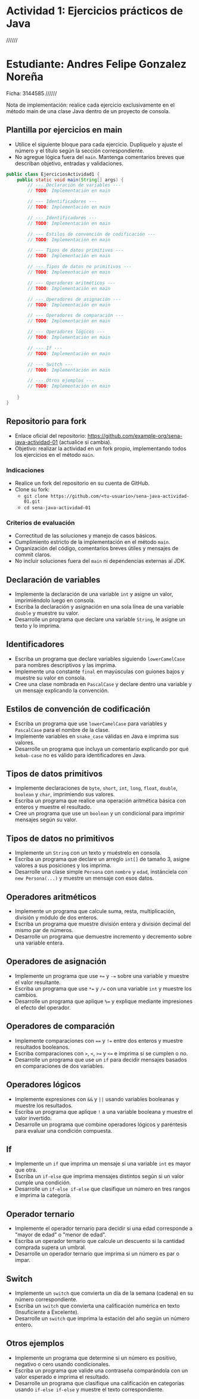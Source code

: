 # Actividad 1: Ejercicios prácticos de Java
//////
# Estudiante: Andres Felipe Gonzalez Noreña
Ficha: 3144585
//////

Nota de implementación: realice cada ejercicio exclusivamente en el método main de una clase Java dentro de un proyecto de consola.

## Plantilla por ejercicios en main

- Utilice el siguiente bloque para cada ejercicio. Duplíquelo y ajuste el número y el título según la sección correspondiente.
- No agregue lógica fuera del `main`. Mantenga comentarios breves que describan objetivo, entradas y validaciones.

```java
public class EjerciciosActividad1 {
    public static void main(String[] args) {
        // --- Declaración de variables ---       
        // TODO: Implementación en main

        // --- Identificadores ---       
        // TODO: Implementación en main

        // --- Identificadores ---       
        // TODO: Implementación en main

        // --- Estilos de convención de codificación ---       
        // TODO: Implementación en main

        // --- Tipos de datos primitivos ---       
        // TODO: Implementación en main

        // --- Tipos de datos no primitivos ---       
        // TODO: Implementación en main

        // --- Operadores aritméticos ---       
        // TODO: Implementación en main

        // --- Operadores de asignación ---       
        // TODO: Implementación en main

        // --- Operadores de comparación ---       
        // TODO: Implementación en main

        // --- Operadores lógicos ---       
        // TODO: Implementación en main

        // --- If ---       
        // TODO: Implementación en main

        // --- Switch ---       
        // TODO: Implementación en main

        // --- Otros ejemplos ---       
        // TODO: Implementación en main
        
    }
}
```

## Repositorio para fork

- Enlace oficial del repositorio: https://github.com/example-org/sena-java-actividad-01 (actualice si cambia).
- Objetivo: realizar la actividad en un fork propio, implementando todos los ejercicios en el método `main`.

### Indicaciones
- Realice un fork del repositorio en su cuenta de GitHub.
- Clone su fork:
  - `git clone https://github.com/<tu-usuario>/sena-java-actividad-01.git`
  - `cd sena-java-actividad-01`

### Criterios de evaluación
- Correctitud de las soluciones y manejo de casos básicos.
- Cumplimiento estricto de la implementación en el método `main`.
- Organización del código, comentarios breves útiles y mensajes de commit claros.
- No incluir soluciones fuera del `main` ni dependencias externas al JDK.

## Declaración de variables
- Implemente la declaración de una variable `int` y asigne un valor, imprimiéndolo luego en consola.
- Escriba la declaración y asignación en una sola línea de una variable `double` y muestre su valor.
- Desarrolle un programa que declare una variable `String`, le asigne un texto y lo imprima.

## Identificadores
- Escriba un programa que declare variables siguiendo `lowerCamelCase` para nombres descriptivos y las imprima.
- Implemente una constante `final` en mayúsculas con guiones bajos y muestre su valor en consola.
- Cree una clase nombrada en `PascalCase` y declare dentro una variable y un mensaje explicando la convención.

## Estilos de convención de codificación
- Escriba un programa que use `lowerCamelCase` para variables y `PascalCase` para el nombre de la clase.
- Implemente variables en `snake_case` válidas en Java e imprima sus valores.
- Desarrolle un programa que incluya un comentario explicando por qué `kebab-case` no es válido para identificadores en Java.

## Tipos de datos primitivos
- Implemente declaraciones de `byte`, `short`, `int`, `long`, `float`, `double`, `boolean` y `char`, imprimiendo sus valores.
- Escriba un programa que realice una operación aritmética básica con enteros y muestre el resultado.
- Cree un programa que use un `boolean` y un condicional para imprimir mensajes según su valor.

## Tipos de datos no primitivos
- Implemente un `String` con un texto y muéstrelo en consola.
- Escriba un programa que declare un arreglo `int[]` de tamaño 3, asigne valores a sus posiciones y los imprima.
- Desarrolle una clase simple `Persona` con `nombre` y `edad`, instánciela con `new Persona(...)` y muestre un mensaje con esos datos.

## Operadores aritméticos 
- Implemente un programa que calcule suma, resta, multiplicación, división y módulo de dos enteros.
- Escriba un programa que muestre división entera y división decimal del mismo par de números.
- Desarrolle un programa que demuestre incremento y decremento sobre una variable entera.

## Operadores de asignación
- Implemente un programa que use `+=` y `-=` sobre una variable y muestre el valor resultante.
- Escriba un programa que use `*=` y `/=` con una variable `int` y muestre los cambios.
- Desarrolle un programa que aplique `%=` y explique mediante impresiones el efecto del operador.

## Operadores de comparación
- Implemente comparaciones con `==` y `!=` entre dos enteros y muestre resultados booleanos.
- Escriba comparaciones con `>`, `<`, `>=` y `<=` e imprima si se cumplen o no.
- Desarrolle un programa que use un `if` para decidir mensajes basados en comparaciones de dos variables.

## Operadores lógicos
- Implemente expresiones con `&&` y `||` usando variables booleanas y muestre los resultados.
- Escriba un programa que aplique `!` a una variable booleana y muestre el valor invertido.
- Desarrolle un programa que combine operadores lógicos y paréntesis para evaluar una condición compuesta.

## If
- Implemente un `if` que imprima un mensaje si una variable `int` es mayor que otra.
- Escriba un `if-else` que imprima mensajes distintos según si un valor cumple una condición.
- Desarrolle un `if-else if-else` que clasifique un número en tres rangos e imprima la categoría.

## Operador ternario
- Implemente el operador ternario para decidir si una edad corresponde a "mayor de edad" o "menor de edad".
- Escriba un operador ternario que calcule un descuento si la cantidad comprada supera un umbral.
- Desarrolle un operador ternario que imprima si un número es par o impar.

## Switch
- Implemente un `switch` que convierta un día de la semana (cadena) en su número correspondiente.
- Escriba un `switch` que convierta una calificación numérica en texto (Insuficiente a Excelente).
- Desarrolle un `switch` que imprima la estación del año según un número entero.

## Otros ejemplos
- Implemente un programa que determine si un número es positivo, negativo o cero usando condicionales.
- Escriba un programa que valide una contraseña comparándola con un valor esperado e imprima el resultado.
- Desarrolle un programa que clasifique una calificación en categorías usando `if-else if-else` y muestre el texto correspondiente.
